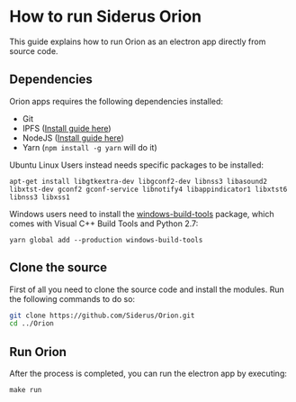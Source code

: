 # How to run Siderus Orion
This guide explains how to run Orion as an electron app directly from source code.

## Dependencies
Orion apps requires the following dependencies installed:

* Git
* IPFS ([Install guide here](https://ipfs.io/docs/install/))
* NodeJS ([Install guide here](https://nodejs.org/en/download/package-manager/))
* Yarn (`npm install -g yarn` will do it)

Ubuntu Linux Users instead needs specific packages to be installed:

```
apt-get install libgtkextra-dev libgconf2-dev libnss3 libasound2 libxtst-dev gconf2 gconf-service libnotify4 libappindicator1 libxtst6 libnss3 libxss1
```

Windows users need to install the [windows-build-tools](https://github.com/felixrieseberg/windows-build-tools) package, which comes with
Visual C++ Build Tools and Python 2.7:

```
yarn global add --production windows-build-tools
```

## Clone the source
First of all you need to clone the source code and install
the modules. Run the following commands to do so:

```bash
git clone https://github.com/Siderus/Orion.git
cd ../Orion
```

## Run Orion
After the process is completed, you can run the electron app
by executing:

```
make run
```
